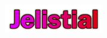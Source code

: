 <div align=center>
  <img src="https://raw.githubusercontent.com/XenoUndefined/Jelestial-Reborn/refs/heads/main/JelestialNew.png">
</div>
